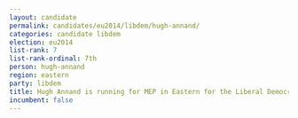 ```yaml
---
layout: candidate
permalink: candidates/eu2014/libdem/hugh-annand/
categories: candidate libdem
election: eu2014
list-rank: 7
list-rank-ordinal: 7th
person: hugh-annand
region: eastern
party: libdem
title: Hugh Annand is running for MEP in Eastern for the Liberal Democrats
incumbent: false
---
```

